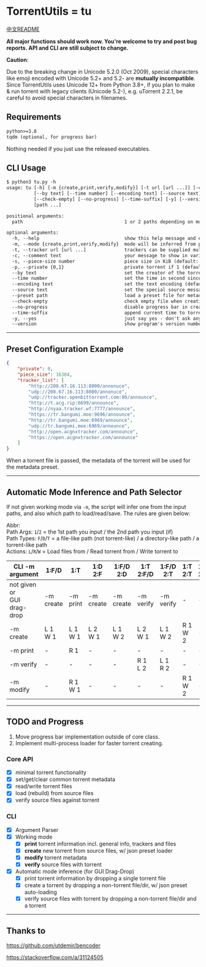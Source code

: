 # TorrentUtils = tu

[中文README](README.CN.md)

**All major functions should work now. You're welcome to try and post bug reports. API and CLI are still subject to change.**

**Caution**:

Due to the breaking change in Unicode 5.2.0 (Oct 2009), special characters like emoji encoded with Unicode 5.2+ and 5.2- are **mutually incompatible**.  Since TorrentUtils uses Unicode 12+ from Python 3.8+, if you plan to make & run torrent with legacy clients (Unicode 5.2-), e.g. uTorrent 2.2.1, be careful to avoid special characters in filenames.

## Requirements

```txt
python>=3.8
tqdm (optional, for progress bar)
```

Nothing needed if you just use the released executables.

## CLI Usage

```txt
$ python3 tu.py -h
usage: tu [-h] [-m {create,print,verify,modify}] [-t url [url ...]] [-c text] [-s number] [-p {0,1}]
          [--by text] [--time number] [--encoding text] [--source text] [--preset path]
          [--check-empty] [--no-progress] [--time-suffix] [-y] [--version]
          [path ...]

positional arguments:
  path                                     1 or 2 paths depending on mode

optional arguments:
  -h, --help                               show this help message and exit
  -m, --mode {create,print,verify,modify}  mode will be inferred from paths if not specified
  -t, --tracker url [url ...]              trackers can be supplied multiple times
  -c, --comment text                       your message to show in various clients
  -s, --piece-size number                  piece size in KiB (default: 4096)
  -p, --private {0,1}                      private torrent if 1 (default: 0)
  --by text                                set the creator of the torrent (default: Github)
  --time number                            set the time in second since 19700101 (default: now)
  --encoding text                          set the text encoding (default&recommended: UTF-8)
  --source text                            set the special source message (will change hash)
  --preset path                            load a preset file for metadata in creating torrent
  --check-empty                            check empty file when creating torrent
  --no-progress                            disable progress bar in creating torrent
  --time-suffix                            append current time to torrent filename
  -y, --yes                                just say yes - don't ask any question
  --version                                show program's version number and exit
```

---

## Preset Configuration Example

```json
{
    "private": 0,
    "piece_size": 16384,
    "tracker_list": [
        "http://208.67.16.113:8000/annonuce",
        "udp://208.67.16.113:8000/annonuce",
        "udp://tracker.openbittorrent.com:80/announce",
        "http://t.acg.rip:6699/announce",
        "http://nyaa.tracker.wf:7777/announce",
        "https://tr.bangumi.moe:9696/announce",
        "http://tr.bangumi.moe:6969/announce",
        "udp://tr.bangumi.moe:6969/announce",
        "http://open.acgnxtracker.com/announce",
        "https://open.acgnxtracker.com/announce"
    ]
}
```

When a torrent file is passed, the metadata of the torrent will be used for the metadata preset.

---

## Automatic Mode Inference and Path Selector

If not given working mode via `-m`, the script will infer one from the input paths, and also which path to load/read/save. The rules are given below:

Abbr: \
Path Args: `1`/`2` = the 1st path you input / the 2nd path you input (if) \
Path Types: `F`/`D`/`T` = a file-like path (not torrent-like) / a directory-like path / a torrent-like path \
Actions: `L`/`R`/`W` = Load files from / Read torrent from / Write torrent to

| CLI -m argument                | 1:F/D      | 1:T        | 1:D<br>2:F | 1:F/D<br>2:D | 1:T<br>2:F/D | 1:F/D<br>2:T | 1:T<br>2:T | 1:F<br>2:F |
| ------------------------------ | ---------- | ---------- | ---------- | ------------ | ------------ | ------------ | ---------- | ---------- |
| not given or<br> GUI drag-drop | -m create  | -m print   | -m create  | -m create    | -m verify    | -m verify    | -          | -          |
| -m create                      | L 1<br>W 1 | L 1<br>W 1 | L 2<br>W 1 | L 1<br>W 2   | L 2<br>W 1   | L 1<br>W 2   | R 1<br>W 2 | -          |
| -m print                       | -          | R 1        | -          | -            | -            | -            | -          | -          |
| -m verify                      | -          | -          | -          | -            | R 1<br>L 2   | L 1<br>R 2   | -          | -          |
| -m modify                      | -          | R 1<br>W 1 | -          | -            | -            | -            | R 1<br>W 2 | -          |

---

## TODO and Progress

1. Move progress bar implementation outside of core class.
2. Implement multi-process loader for faster torrent creating.

### Core API

- [x] minimal torrent functionality
- [x] set/get/clear common torrent metadata
- [x] read/write torrent files
- [x] load (rebuild) from source files
- [x] verify source files against torrent

### CLI

- [x] Argument Parser
- [x] Working mode
  - [x] **print** torrent information incl. general info, trackers and files
  - [x] **create** new torrent from source files, w/ json preset loader
  - [x] **modify** torrent metadata
  - [x] **verify** source files with torrent
- [x] Automatic mode inference (for GUI Drag-Drop)
  - [x] print torrent information by dropping a single torrent file
  - [x] create a torrent by dropping a non-torrent file/dir, w/ json preset auto-loading
  - [x] verify source files with torrent by dropping a non-torrent file/dir and a torrent

---

## Thanks to

<https://github.com/utdemir/bencoder>

<https://stackoverflow.com/a/31124505>

